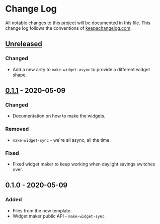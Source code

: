 # Change Log
All notable changes to this project will be documented in this file. This change log follows the conventions of [keepachangelog.com](http://keepachangelog.com/).

## [Unreleased]
### Changed
- Add a new arity to `make-widget-async` to provide a different widget shape.

## [0.1.1] - 2020-05-09
### Changed
- Documentation on how to make the widgets.

### Removed
- `make-widget-sync` - we're all async, all the time.

### Fixed
- Fixed widget maker to keep working when daylight savings switches over.

## 0.1.0 - 2020-05-09
### Added
- Files from the new template.
- Widget maker public API - `make-widget-sync`.

[Unreleased]: https://github.com/your-name/musicality/compare/0.1.1...HEAD
[0.1.1]: https://github.com/your-name/musicality/compare/0.1.0...0.1.1
